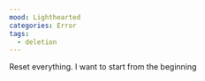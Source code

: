 ```yaml
---
mood: Lighthearted
categories: Error
tags:
  - deletion
---
```

Reset everything. I want to start from the beginning